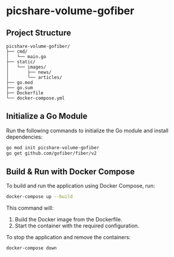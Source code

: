 # picshare-volume-gofiber

## Project Structure

```
picshare-volume-gofiber/
├── cmd/
│   └── main.go
├── static/
│   └── images/
│       ├── news/
│       └── articles/
├── go.mod
├── go.sum
├── Dockerfile
└── docker-compose.yml
```

## Initialize a Go Module

Run the following commands to initialize the Go module and install dependencies:

```bash
go mod init picshare-volume-gofiber
go get github.com/gofiber/fiber/v2
```

## Build & Run with Docker Compose

To build and run the application using Docker Compose, run:

```bash
docker-compose up --build
```

This command will:
1. Build the Docker image from the Dockerfile.
2. Start the container with the required configuration.

To stop the application and remove the containers:

```bash
docker-compose down
```
